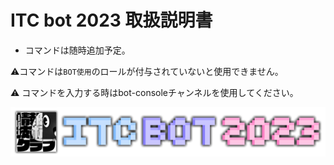 # ITC bot 2023 取扱説明書
- コマンドは随時追加予定。


⚠️コマンドは`BOT使用`のロールが付与されていないと使用できません。

⚠️ コマンドを入力する時はbot-consoleチャンネルを使用してください。

![ITC](readme/bot_banner.png "ITC Bot 2023")

<!--
---
# 目次
- BOTを使用するための準備
- コマンド一覧
  - !shuffle
  - !vote
    - create
  - !vote_role
  - !get_date
- あとがき
- 更新履歴

---
# BOTを使用するための準備
## 開発者モードをONにする。
1. Discordのユーザー設定を開く
1. 「アプリの設定」にある「詳細設定」を押す
1. 開発者モードをONにする。



## チャンネル/メンバーIDの取り方
コマンド内に出てくる〇〇IDは、以下の方法で取得したIDを使用してください。

1. 取得したいボイス/テキストチャンネルorメンバーの上で右クリック
1. 一番下の「IDをコピー」をクリック


---
# コマンド一覧

## !shuffle


自分が入っているボイスチャンネルの人を指定したボイスチャンネルにランダムに振り分け、自動的に移動させるコマンドです。
```
!shuffle [ボイスチャンネルID 1] [ボイスチャンネルID 2] ...

例：
!shuffle 123456789012345678 123456789012345679
```
- ↑ボイスチャンネルのみ指定すると、指定したボイスチャンネルにランダムに振り分けることができます。
![shuffle](readme/shuffle.gif "シャッフル")
```
!shuffle [(任意)ロール 1] [(任意)ロール 2] [(任意)ロール 3] [ボイスチャンネルID 1] [ボイスチャンネルID 2] ...

例：
!shuffle @DTM部 @CG部 123456789012345678 123456789012345679
```
↑ロールを指定すると、指定したロールのメンバーは均等に振り分けられます。
ロールは0~3個の間で指定することができます。


## !vote

投票を作成して様々なことができる予定の機能です。
### !vote create


```
!vote create [テキストチャンネルID] [投票タイトル] [投票先1] [投票先2] [投票先3] ...

例:
!vote create 123456789012345678 学部は？ 工学部 先進工学部 薬学部 その他
!vote create 123456789012345678 @prog部昼ごはん食べた？__⚠️期限：~2/20__ はい 食べない 今から
```
投票タイトルに空白や改行は使用できません。
![vote](readme/vote.gif "投票")

選択肢に投票したメンバーの名前がリアルタイムで表示されます。

投票結果がバグったときはリサイクルマークを押してください。


---
# あとがき

## 参考リンク
- discord.py APIリファレンス - (https://discordpy.readthedocs.io/ja/latest/api.html)
- heroku - (https://dashboard.heroku.com/)
  
---
# 更新履歴
### 2022/12/**
- ITC bot ver1.1.0から移植。

### 2023/2/3
- voteコマンドを削除。

### 2023/2/4
- shuffleコマンドの軽微な修正。
- Readmeを執筆。

### 2023/2/5
- voteコマンドの追加。
-->
